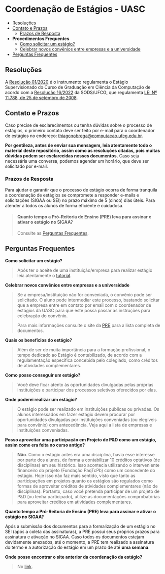 # Coordenação de Estágios - UASC

- [Resoluções](#resoluções)
- [Contato e Prazos](#contato-e-prazos)
  - [Prazos de Resposta](#prazos-de-resposta)
- **Procedimentos Frequentes**
  - [Como solicitar um estágio?](./procedimentos/novo_estagio.md)
  - [Celebrar novos convênios entre empresas e a universidade](./procedimentos/novo_convenio.md)
- [Perguntas Frequentes](#perguntas-frequentes)


## Resoluções

A [Resolução 01/2020](resolucoes/resolução_01_2020_CCC.pdf) é o instrumento regulamenta o Estágio Supervisionado do Curso de Graduação em Ciência da Computação de acordo com a [Resolução 16/2022](http://www.sods.ufcg.edu.br/index.php/camara-ensino/resolucoes?download=974:resolucao-n-16-2022) da SODS/UFCG, que regulamenta
[LEI Nº 11.788, de  25 de setembro de 2008](https://www.planalto.gov.br/ccivil_03/_ato2007-2010/2008/lei/l11788.htm).


## Contato e Prazos  

Caso precise de esclarecimentos ou tenha dúvidas sobre o processo de estágios, o primeiro contato deve ser feito por e-mail para o coordenador de estágios no endereço: [thiagonobrega@computacao.ufcg.edu.br](mailto:thiagonobrega@computacao.ufcg.edu.br).  

**Por gentileza, antes de enviar sua mensagem, leia atentamente todo o material deste repositório, assim como as resoluções citadas, pois muitas dúvidas podem ser esclarecidas nesses documentos.** Caso seja necessária uma conversa, podemos agendar um horário, que deve ser solicitado por e-mail.  

### Prazos de Resposta  

Para ajudar e garantir que o processo de estágio ocorra de forma tranquila a coordenação de estágios se compromete a responder e-mails e solicitações (SIGAA ou SEI) no prazo máximo de 5 (cinco) dias úteis. Para atender a todos os alunos de forma eficiente e cuidadosa.  

> #### Quanto tempo a Pró-Reitoria de Ensino (PRE) leva para assinar e ativar o estágio no SIGAA?
> Consulte as [Perguntas Frequentes](#perguntas-frequentes).  



## Perguntas Frequentes

**Como solicitar um estágio?**

> Após ter o aceite de uma instituição/empresa para realizar estágio leia atentamente o [tutorial](./procedimentos/novo_estagio.md).

**Celebrar novos convênios entre empresas e a universidade**

> Se a empresa/instituição não for conveniada, o convênio pode ser solicitado. O aluno pode intermediar este processo, bastando solicitar que a empresa entre em contato por email com o coordenador de estágios da UASC para que este possa passar as instruções para celebração do convênio.
>
> Para mais informações consulte o site da [PRE](https://pre.ufcg.edu.br/pre/estagios-e-convenios?showall=&start=2) para a lista completa de documentos.

**Quais os benefícios do estágio?**

> Além de ser de muita importância para a formação profissional, o tempo dedicado ao Estágio é contabilizado, de acordo com a regulamentação específica concebida pelo colegiado, como créditos de atividades complementares.

**Como posso conseguir um estágio?**

> Você deve ficar atento às oportunidades divulgadas pelas próprias instituições e participar dos processos seletivos oferecidos por elas.


**Onde poderei realizar um estágio?**

> O estágio pode ser realizado em instituições públicas ou privadas. Os alunos interessados em fazer estágio devem procurar por oportunidades divulgadas por instituições conveniadas (ou elegíveis para convênio) com antecedência. Veja aqui a lista de empresas e instituições conveniadas.


**Posso aproveitar uma participação em Projeto de P&D como um estágio, assim como era feita no curso antigo?**

> **Não**. Como o estágio antes era uma disciplina, havia esse interesse por parte dos alunos, de forma a contabilizar 10 créditos optativos (de disciplinas) em seu histórico. Isso acontecia utilizando o interveniente financeiro do projeto (Fundação PaqTcPb) como um concedente do estágio. Hoje isso não faz mais sentido, visto que tanto as participações em projetos quanto os estágios são regulados como formas de aproveitar créditos de atividades complementares (não de disciplinas). Portanto, caso você pretenda participar de um projeto de P&D (ou tenha participado), utilize as documentações comprobatórias para aproveitar créditos em atividades complementares.

**Quanto tempo a Pró-Reitoria de Ensino (PRE) leva para assinar e ativar o estágio no SIGAA?**

Após a submissão dos documentos para a formalização de um estágio no SEI (após a coleta das assinaturas), a PRE possui seus próprios prazos para assinatura e ativação no SIGAA. Caso todos os documentos estejam devidamente anexados, até o momento, a PRE tem realizado a assinatura do termo e a autorização do estágio em um prazo de até **uma semana**. 

**Onde posso encontrar o site anterior da coordenação da estágio?**

> No [link](https://memoria.computacao.ufcg.edu.br/graduacao/estagios#h.20nwnawrkae7).